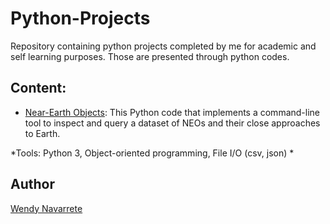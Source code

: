# Python-Projects

Repository containing python projects completed by me for academic and self learning purposes. Those are presented
through python codes.

## Content:

- [Near-Earth Objects](): This Python code that implements a command-line tool to inspect and query a dataset of NEOs and their close approaches to Earth.

*Tools: Python 3, Object-oriented programming, File I/O (csv, json) *

## Author

[Wendy Navarrete](http://wendynavarrete.com)

